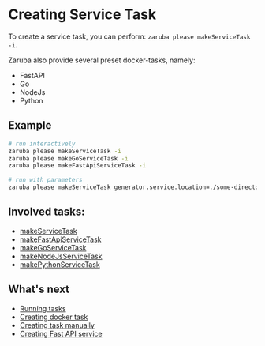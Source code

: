# Creating Service Task

To create a service task, you can perform: `zaruba please makeServiceTask -i`.

Zaruba also provide several preset docker-tasks, namely:

* FastAPI
* Go
* NodeJs
* Python


## Example

```sh
# run interactively
zaruba please makeServiceTask -i
zaruba please makeGoServiceTask -i
zaruba please makeFastApiServiceTask -i

# run with parameters
zaruba please makeServiceTask generator.service.location=./some-directory/myService generator.service.name=myService generator.service.envs="MY_ENV=MY_VALUE" ports=3000 generator.service.docker.image.name=myService generator.service.docker.container.name=myServiceContainer
```

## Involved tasks:

* [makeServiceTask](tasks/makeServiceTask.md)
* [makeFastApiServiceTask](tasks/makeFastApiServiceTask.md)
* [makeGoServiceTask](tasks/makeGoServiceTask.md)
* [makeNodeJsServiceTask](tasks/makeNodeJsServiceTask.md)
* [makePythonServiceTask](tasks/makePythonServiceTask.md)


## What's next

* [Running tasks](running-task.md)
* [Creating docker task](creating-docker-task.md)
* [Creating task manually](understanding-task.md)
* [Creating Fast API service](creating-fast-api-service.md)